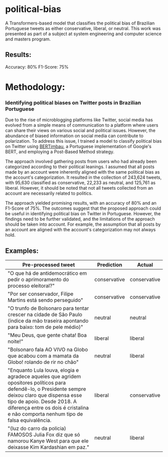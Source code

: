 # political-bias

A Transformers-based model that classifies the political bias of Brazilian Portuguese tweets as either conservative, liberal, or neutral. This work was presented as part of a subject at system engineering and computer science and masters program.

## Results:
Accuracy: 80\%
F1-Score: 75\%

# Methodology:

### Identifying political biases on Twitter posts in Brazilian Portuguese

Due to the rise of microblogging platforms like Twitter, social media has evolved from a simple means of communication to a platform where users can share their views on various social and political issues. However, the abundance of biased information on social media can contribute to polarization. To address this issue, I trained a model to classify political bias on Twitter using [BERTimbau](https://github.com/neuralmind-ai/portuguese-bert), a Portuguese implementation of Google's BERT, and employing a Post-Based Method strategy. 

The approach involved gathering posts from users who had already been categorized according to their political leanings. I assumed that all posts made by an account were inherently aligned with the same political bias as the account's categorization. It resulted in the collection of 243,624 tweets, with 95,630 classified as conservative, 22,233 as neutral, and 125,761 as liberal. However, it should be noted that not all tweets collected from an account are necessarily related to politics.

The approach yielded promising results, with an accuracy of 80\% and an F1-Score of 75\%. The outcomes suggest that the proposed approach could be useful in identifying political bias on Twitter in Portuguese. However, the findings need to be further validated, and the limitations of the approach should be taken into account. For example, the assumption that all posts by an account are aligned with the account's categorization may not always hold.



## Examples:

| **Pre-processed tweet**                                                                                                                                                                                                                                                   | **Prediction** | **Actual**   |
|---------------------------------------------------------------------------------------------------------------------------------------------------------------------------------------------------------------------------------------------------------------------------|----------------|--------------|
| "O que há de antidemocrático em pedir o aprimoramento do processo eleitoral?"                                                                                                                                                                                             | conservative   | conservative |
| "Por ser conservador, Filipe Martins está sendo perseguido"                                                                                                                                                                                                               | conservative   | conservative |
| "O trunfo de Bolsonaro para tentar crescer na cidade de São Paulo (índice da mão traseira apontando para baixo: tom de pele médio)"                                                                                                                                       | neutral        | neutral      |
| "Meu Deus, que gente chata! Boa noite!"                                                                                                                                                                                                                                   | liberal        | liberal      |
| "Bolsonaro fala AO VIVO na Globo que acabou com a mamata da Globo! rolando de rir no chão"                                                                                                                                                                                | neutral        | liberal      |
| "Enquanto Lula louva, elogia e agradece aqueles que agridem opositores políticos para defendê-lo, o Presidente sempre deixou claro que dispensa esse tipo de  apoio. Desde 2018. A diferença entre os dois é cristalina e não comporta nenhum tipo de falsa equivalência. | liberal        | conservative |
| "(luz do carro da policia) FAMOSOS Julia Fox diz que só namorou Kanye West para que ele deixasse Kim Kardashian em paz."                                                                                                                                                  | neutral        | liberal      |
